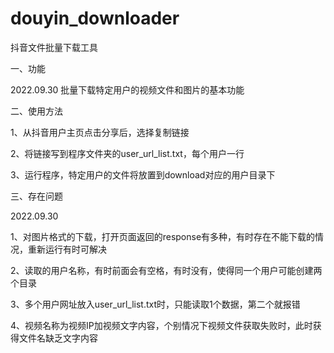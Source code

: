 # douyin_downloader
抖音文件批量下载工具

一、功能

2022.09.30 批量下载特定用户的视频文件和图片的基本功能


二、使用方法

1、从抖音用户主页点击分享后，选择复制链接

2、将链接写到程序文件夹的user_url_list.txt，每个用户一行

3、运行程序，特定用户的文件将放置到download对应的用户目录下


三、存在问题

2022.09.30

1、对图片格式的下载，打开页面返回的response有多种，有时存在不能下载的情况，重新运行有时可解决

2、读取的用户名称，有时前面会有空格，有时没有，使得同一个用户可能创建两个目录

3、多个用户网址放入user_url_list.txt时，只能读取1个数据，第二个就报错

4、视频名称为视频IP加视频文字内容，个别情况下视频文件获取失败时，此时获得文件名缺乏文字内容

